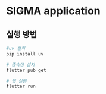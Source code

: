 # SIGMA application

## 실행 방법

```bash
#uv 설치
pip install uv

# 종속성 설치
flutter pub get

# 앱 실행
flutter run
```